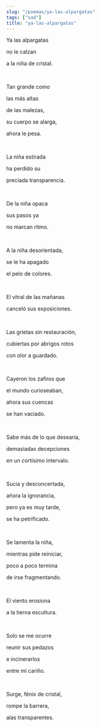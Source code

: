 ```yaml
---
slug: "/poemas/ya-las-alpargatas"
tags: ["sad"]
title: "ya-las-alpargatas"
---
```

Ya las alpargatas

no le calzan

a la niña de cristal.

&nbsp;

Tan grande como

las más altas

de las malezas,

su cuerpo se alarga,

ahora le pesa.

&nbsp;

La niña estirada

ha perdido su

preciada transparencia.

&nbsp;

De la niña opaca

sus pasos ya

no marcan ritmo.

&nbsp;

A la niña desorientada,

se le ha apagado

el pelo de colores.

&nbsp;

El vitral de las mañanas

canceló sus exposiciones.

&nbsp;

Las grietas sin restauración,

cubiertas por abrigos rotos

con olor a guardado.

&nbsp;

Cayeron los zafiros que

el mundo curioseaban,

ahora sus cuencas

se han vaciado.

&nbsp;

Sabe más de lo que desearía,

demasiadas decepciones

en un cortísimo intervalo.

&nbsp;

Sucia y desconcertada,

añora la ignorancia,

pero ya es muy tarde,

se ha petrificado.

&nbsp;

Se lamenta la niña,

mientras pide reiniciar,

poco a poco termina

de irse fragmentando.

&nbsp;

El viento erosiona

a la tierna escultura.

&nbsp;

Solo se me ocurre

reunir sus pedazos

e incinerarlos

entre mi cariño.

&nbsp;

Surge, fénix de cristal,

rompe la barrera,

alas transparentes.